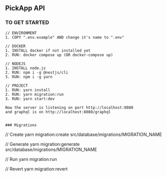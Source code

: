 ## PickApp API

### TO GET STARTED

```
// ENVIRONMENT
1. COPY ".env.example" AND change it's name to ".env"

// DOCKER
1. INSTALL docker if not installed yet
2. RUN: docker compose up (OR docker-compose up)

// NODEJS
1. INSTALL node.js
2. RUN: npm i -g @nestjs/cli
3. RUN: npm i -g yarn

// PROJECT
1. RUN: yarn install
2. RUN: yarn migration:run
3. RUN: yarn start:dev

Now the server is listening on port http://localhost:8080
and graphql is on http://localhost:8080/graphql


### Migrations

```

// Create
yarn migration:create src/database/migrations/MIGRATION_NAME

// Generate
yarn migration:generate src/database/migrations/MIGRATION_NAME

// Run
yarn migration:run

// Revert
yarn migration:revert

```

```
